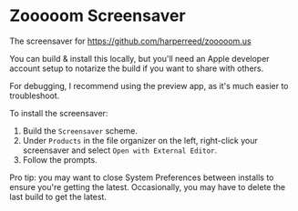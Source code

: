 # Zooooom Screensaver

The screensaver for https://github.com/harperreed/zooooom.us

You can build & install this locally, but you'll need an Apple developer account setup to notarize the build if you want to share with others.

For debugging, I recommend using the preview app, as it's much easier to troubleshoot.

To install the screensaver:
1. Build the `Screensaver` scheme.
1. Under `Products` in the file organizer on the left, right-click your screensaver and select `Open with External Editor`.
1. Follow the prompts.

Pro tip: you may want to close System Preferences between installs to ensure you're getting the latest. Occasionally, you may have to delete the last build to get the latest.

